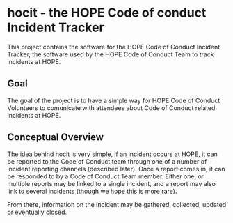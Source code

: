 # hocit - the HOPE Code of conduct Incident Tracker

This project contains the software for the HOPE Code of Conduct
Incident Tracker, the software used by the HOPE Code of Conduct Team
to track incidents at HOPE.

## Goal

The goal of the project is to have a simple way for HOPE Code of
Conduct Volunteers to comunicate with attendees about Code of Conduct
related incidents at HOPE.

## Conceptual Overview

The idea behind hocit is very simple, if an incident occurs at HOPE,
it can be reported to the Code of Conduct team through one of a number
of incident reporting channels (described later). Once a report comes
in, it can be responded to by a Code of Conduct Team member. Either
one, or multiple reports may be linked to a single incident, and a
report may also link to several incidents (though we hope this is more
rare).

From there, information on the incident may be gathered, collected,
updated or eventually closed.



